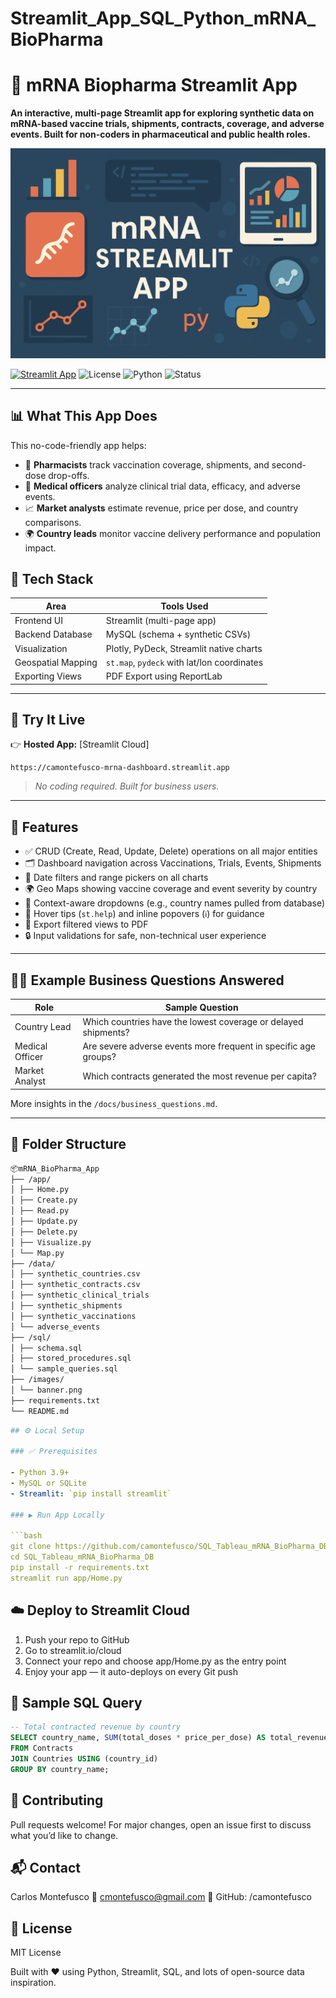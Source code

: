 # Streamlit_App_SQL_Python_mRNA_BioPharma
# 🧬 mRNA Biopharma Streamlit App

**An interactive, multi-page Streamlit app for exploring synthetic data on mRNA-based vaccine trials, shipments, contracts, coverage, and adverse events. Built for non-coders in pharmaceutical and public health roles.**

![Banner](banner.png)

[![Streamlit App](https://static.streamlit.io/badges/streamlit_badge_black_white.svg)](https://share.streamlit.io/your-username/SQL_Tableau_mRNA_BioPharma_DB/main/app.py)
![License](https://img.shields.io/badge/license-MIT-blue)
![Python](https://img.shields.io/badge/python-3.9%2B-blue)
![Status](https://img.shields.io/badge/status-active-brightgreen)

---

## 📊 What This App Does

This no-code-friendly app helps:
- 💉 **Pharmacists** track vaccination coverage, shipments, and second-dose drop-offs.
- 🧪 **Medical officers** analyze clinical trial data, efficacy, and adverse events.
- 📈 **Market analysts** estimate revenue, price per dose, and country comparisons.
- 🌍 **Country leads** monitor vaccine delivery performance and population impact.

## 🧱 Tech Stack

| Area               | Tools Used                                   |
|--------------------|-----------------------------------------------|
| Frontend UI        | Streamlit (multi-page app)                    |
| Backend Database   | MySQL (schema + synthetic CSVs)               |
| Visualization      | Plotly, PyDeck, Streamlit native charts       |
| Geospatial Mapping | `st.map`, `pydeck` with lat/lon coordinates   |
| Exporting Views    | PDF Export using ReportLab                    |

---

## 🚀 Try It Live

👉 **Hosted App:** [Streamlit Cloud]
```arduino
https://camontefusco-mrna-dashboard.streamlit.app
```
> _No coding required. Built for business users._

---

## 🧰 Features

- ✅ CRUD (Create, Read, Update, Delete) operations on all major entities
- 🗂 Dashboard navigation across Vaccinations, Trials, Events, Shipments
- 📅 Date filters and range pickers on all charts
- 🌍 Geo Maps showing vaccine coverage and event severity by country
- 🧠 Context-aware dropdowns (e.g., country names pulled from database)
- 💬 Hover tips (`st.help`) and inline popovers (`ℹ️`) for guidance
- 🧾 Export filtered views to PDF
- 🔒 Input validations for safe, non-technical user experience

---

## 🧑‍💼 Example Business Questions Answered

| Role             | Sample Question                                                   |
|------------------|-------------------------------------------------------------------|
| Country Lead     | Which countries have the lowest coverage or delayed shipments?    |
| Medical Officer  | Are severe adverse events more frequent in specific age groups?   |
| Market Analyst   | Which contracts generated the most revenue per capita?            |

More insights in the `/docs/business_questions.md`.

---

## 📂 Folder Structure
```bash
📦mRNA_BioPharma_App
├── /app/
│ ├── Home.py
│ ├── Create.py
│ ├── Read.py
│ ├── Update.py
│ ├── Delete.py
│ ├── Visualize.py
│ └── Map.py
├── /data/
│ ├── synthetic_countries.csv
│ ├── synthetic_contracts.csv
│ ├── synthetic_clinical_trials
│ ├── synthetic_shipments
│ ├── synthetic_vaccinations
│ └── adverse_events
├── /sql/
│ ├── schema.sql
│ ├── stored_procedures.sql
│ └── sample_queries.sql
├── /images/
│ └── banner.png
├── requirements.txt
└── README.md
```

```yaml
## ⚙️ Local Setup

### ✅ Prerequisites

- Python 3.9+
- MySQL or SQLite
- Streamlit: `pip install streamlit`

### ▶️ Run App Locally

```bash
git clone https://github.com/camontefusco/SQL_Tableau_mRNA_BioPharma_DB.git
cd SQL_Tableau_mRNA_BioPharma_DB
pip install -r requirements.txt
streamlit run app/Home.py
```
## ☁️ Deploy to Streamlit Cloud
1. Push your repo to GitHub
2. Go to streamlit.io/cloud
3. Connect your repo and choose app/Home.py as the entry point
4. Enjoy your app — it auto-deploys on every Git push

## 🧪 Sample SQL Query
```sql
-- Total contracted revenue by country
SELECT country_name, SUM(total_doses * price_per_dose) AS total_revenue
FROM Contracts
JOIN Countries USING (country_id)
GROUP BY country_name;
```

## 🤝 Contributing
Pull requests welcome! For major changes, open an issue first to discuss what you’d like to change.

## 📬 Contact
Carlos Montefusco
📧 cmontefusco@gmail.com
🔗 GitHub: /camontefusco

## 📄 License
MIT License

Built with ❤️ using Python, Streamlit, SQL, and lots of open-source data inspiration.
